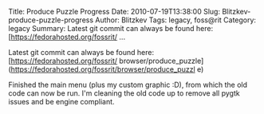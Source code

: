Title: Produce Puzzle Progress
Date: 2010-07-19T13:38:00
Slug: Blitzkev-produce-puzzle-progress
Author: Blitzkev
Tags: legacy, foss@rit
Category: legacy
Summary: Latest git commit can always be found here: [https://fedorahosted.org/fossrit/ ... 

Latest git commit can always be found here: [https://fedorahosted.org/fossrit/
browser/produce_puzzle](https://fedorahosted.org/fossrit/browser/produce_puzzl
e)

Finished the main menu (plus my custom graphic :D), from which the old code
can now be run. I'm cleaning the old code up to remove all pygtk issues and be
engine compliant.

